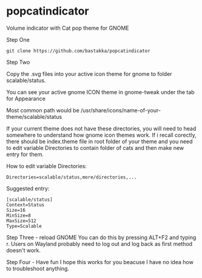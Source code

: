 # popcatindicator
Volume indicator with Cat pop theme for GNOME

Step One

`git clone https://github.com/bastakka/popcatindicator`

Step Two

Copy the .svg files into your active icon theme for gnome to folder scalable/status.

You can see your active gnome ICON theme in gnome-tweak under the tab for Appearance

Most common path would be /usr/share/icons/name-of-your-theme/scalable/status

If your current theme does not have these directories, you will need to head somewhere to understand how gnome icon themes work. If i recall corectly, there should be index.theme file in root folder of your theme and you need to edit variable Directories to contain folder of cats and then make new entry for them.

How to edit variable Directories:
```
Directories=scalable/status,more/directories,...
```
Suggested entry:
```
[scalable/status]
Context=Status
Size=16
MinSize=8
MaxSize=512
Type=Scalable
```

Step Three - reload GNOME
You can do this by pressing ALT+F2 and typing r. 
Users on Wayland probably need to log out and log back as first method doesn't work.

Step Four - Have fun
I hope this works for you beacuse I have no idea how to troubleshoot anything. 
